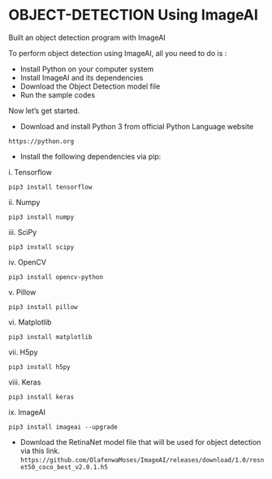 # OBJECT-DETECTION Using ImageAI
Built an object detection program with ImageAI

To perform object detection using ImageAI, all you need to do is :
* Install Python on your computer system
* Install ImageAI and its dependencies
* Download the Object Detection model file
* Run the sample codes 

Now let’s get started.
* Download and install Python 3 from official Python Language website
 
 `https://python.org`

* Install the following dependencies via pip:

i. Tensorflow

`pip3 install tensorflow`

ii. Numpy

`pip3 install numpy`

iii. SciPy

`pip3 install scipy`

iv. OpenCV

`pip3 install opencv-python`

v. Pillow

`pip3 install pillow`

vi. Matplotlib

`pip3 install matplotlib`

vii. H5py

`pip3 install h5py`

viii. Keras

`pip3 install keras`

ix. ImageAI

`pip3 install imageai --upgrade`

* Download the RetinaNet model file that will be used for object detection via this link.
`https://github.com/OlafenwaMoses/ImageAI/releases/download/1.0/resnet50_coco_best_v2.0.1.h5`
